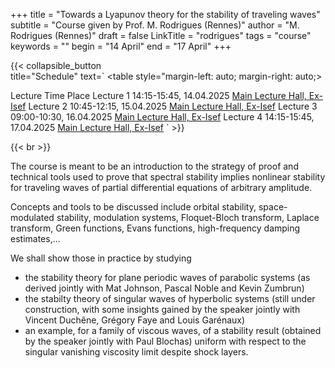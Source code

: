 +++
title = "Towards a Lyapunov theory for the stability of traveling waves"
subtitle = "Course given by Prof. M. Rodrigues (Rennes)" 
author = "M. Rodrigues (Rennes)"
draft = false
LinkTitle = "rodrigues"
tags = "course"
keywords = ""
begin = "14 April"
end = "17 April"
+++

{{< collapsible_button  
    title="Schedule" 
    text=`
    <table style="margin-left: auto; margin-right: auto;>
  <thead>
    <tr style="text-align: right;">
      <th>Lecture</th>
      <th>Time</th>
      <th>Place</th>
    </tr>
  </thead>
  <tbody>
    <tr>
      <td>Lecture 1</td>
      <td>14:15-15:45, 14.04.2025</td>
      <td><a href='https://www.google.com/maps/dir//Gran+Sasso+Science+Institute,+Viale+Francesco+Crispi,+7+Rectorate,+Via+Michele+Iacobucci,+2,+67100+L'Aquila+AQ,+Italy/@42.3445687,13.31408'>Main Lecture Hall, Ex-Isef</a></td>
    </tr>
    <tr>
      <td>Lecture 2</td>
      <td>10:45-12:15, 15.04.2025</td>
      <td><a href='https://www.google.com/maps/dir//Gran+Sasso+Science+Institute,+Viale+Francesco+Crispi,+7+Rectorate,+Via+Michele+Iacobucci,+2,+67100+L'Aquila+AQ,+Italy/@42.3445687,13.31408'>Main Lecture Hall, Ex-Isef</a></td>
    </tr>
    <tr>
      <td>Lecture 3</td>
      <td>09:00-10:30, 16.04.2025</td>
      <td><a href='https://www.google.com/maps/dir//Gran+Sasso+Science+Institute,+Viale+Francesco+Crispi,+7+Rectorate,+Via+Michele+Iacobucci,+2,+67100+L'Aquila+AQ,+Italy/@42.3445687,13.31408'>Main Lecture Hall, Ex-Isef</a></td>
    </tr>
    <tr>
      <td>Lecture 4</td>
      <td>14:15-15:45, 17.04.2025</td>
      <td><a href='https://www.google.com/maps/dir//Gran+Sasso+Science+Institute,+Viale+Francesco+Crispi,+7+Rectorate,+Via+Michele+Iacobucci,+2,+67100+L'Aquila+AQ,+Italy/@42.3445687,13.31408'>Main Lecture Hall, Ex-Isef</a></td>
    </tr>
  </tbody>
</table>`
>}}

{{< br >}}






The course is meant to be an introduction to the strategy of proof and
technical tools used to prove that spectral stability implies nonlinear
stability for traveling waves of partial differential equations of
arbitrary amplitude.

Concepts and tools to be discussed include orbital stability,
space-modulated stability, modulation systems, Floquet-Bloch transform,
Laplace transform, Green functions, Evans functions, high-frequency damping
estimates,...

We shall show those in practice by studying
* the stability theory for plane periodic waves of parabolic systems (as
derived jointly with Mat Johnson, Pascal Noble and Kevin Zumbrun)
* the stabilty theory of singular waves of hyperbolic systems (still under
construction, with some insights gained by the speaker jointly with Vincent
Duchêne, Grégory Faye and Louis Garénaux)
* an example, for a family of viscous waves, of a stability result
(obtained by the speaker jointly with Paul Blochas) uniform with respect to
the singular vanishing viscosity limit despite shock layers.
